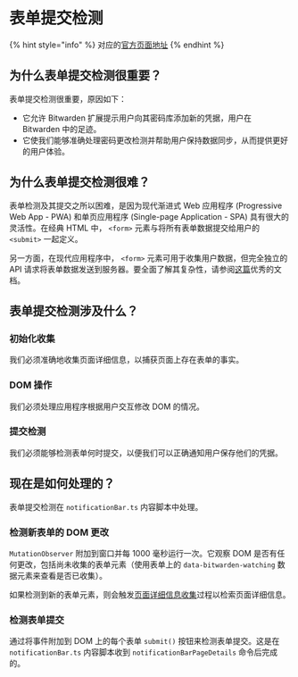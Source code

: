 # 表单提交检测

{% hint style="info" %}
对应的[官方页面地址](https://contributing.bitwarden.com/architecture/deep-dives/autofill/form-submission-detection)
{% endhint %}

## 为什么表单提交检测很重要？ <a href="#why-is-form-submission-detection-important" id="why-is-form-submission-detection-important"></a>

表单提交检测很重要，原因如下：

* 它允许 Bitwarden 扩展提示用户向其密码库添加新的凭据，用户在 Bitwarden 中的足迹。
* 它使我们能够准确处理密码更改检测并帮助用户保持数据同步，从而提供更好的用户体验。

## 为什么表单提交检测很难？ <a href="#why-is-form-submission-detection-difficult" id="why-is-form-submission-detection-difficult"></a>

表单检测及其提交之所以困难，是因为现代渐进式 Web 应用程序 (Progressive Web App - PWA) 和单页应用程序 (Single-page Application - SPA) 具有很大的灵活性。在经典 HTML 中， `<form>` 元素与将所有表单数据提交给用户的 `<submit>` 一起定义。

另一方面，在现代应用程序中， `<form>` 元素可用于收集用户数据，但完全独立的 API 请求将表单数据发送到服务器。要全面了解其复杂性，请参阅[这篇](https://developer.mozilla.org/en-US/docs/Learn/Forms/Sending\_forms\_through\_JavaScript)优秀的文档。

## 表单提交检测涉及什么？ <a href="#what-is-involved-in-form-submission-detection" id="what-is-involved-in-form-submission-detection"></a>

### 初始化收集 <a href="#initial-collection" id="initial-collection"></a>

我们必须准确地收集页面详细信息，以捕获页面上存在表单的事实。

### DOM 操作 <a href="#dom-manipulation" id="dom-manipulation"></a>

我们必须处理应用程序根据用户交互修改 DOM 的情况。

### 提交检测 <a href="#submission-detection" id="submission-detection"></a>

我们必须能够检测表单何时提交，以便我们可以正确通知用户保存他们的凭据。

## 现在是如何处理的？ <a href="#how-is-this-handled-today" id="how-is-this-handled-today"></a>

表单提交检测在 `notificationBar.ts` 内容脚本中处理。

### 检测新表单的 DOM 更改 <a href="#detecting-dom-changes-for-new-forms" id="detecting-dom-changes-for-new-forms"></a>

`MutationObserver` 附加到窗口并每 1000 毫秒运行一次。它观察 DOM 是否有任何更改，包括尚未收集的表单元素（使用表单上的 `data-bitwarden-watching` 数据元素来查看是否已收集）。

如果检测到新的表单元素，则会触发[页面详细信息收集](collecting-page-details.md)过程以检索页面详细信息。

### 检测表单提交 <a href="#detecting-form-submission" id="detecting-form-submission"></a>

通过将事件附加到 DOM 上的每个表单 `submit()` 按钮来检测表单提交。这是在 `notificationBar.ts` 内容脚本收到 `notificationBarPageDetails` 命令后完成的。
